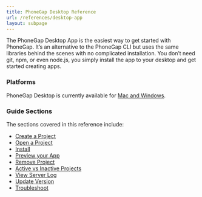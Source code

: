 ```yaml
---
title: PhoneGap Desktop Reference
url: /references/desktop-app
layout: subpage
---
```


The PhoneGap Desktop App is the easiest way to get started with PhoneGap. It’s an alternative to the PhoneGap CLI but uses the 
same libraries behind the scenes with no complicated installation. You don’t need git, npm, or even node.js, you simply install
 the app to your desktop and get started creating apps. 
    
### Platforms
PhoneGap Desktop is currently available for [Mac and Windows](https://github.com/phonegap/phonegap-app-desktop/releases).

### Guide Sections
The sections covered in this reference include:

- [Create a Project](desktop-app/create-project)
- [Open a Project](desktop-app/open-project)
- [Install](desktop-app/1-install/mac)
- [Preview your App](desktop-app/pair-with-dev-app)
- [Remove Project](desktop-app/remove-project)
- [Active vs Inactive Projects](desktop-app/active-vs-inactive)
- [View Server Log](desktop-app/view-server-log)
- [Update Version](desktop-app/update-version)
- [Troubleshoot](desktop-app/troubleshoot-faq)
